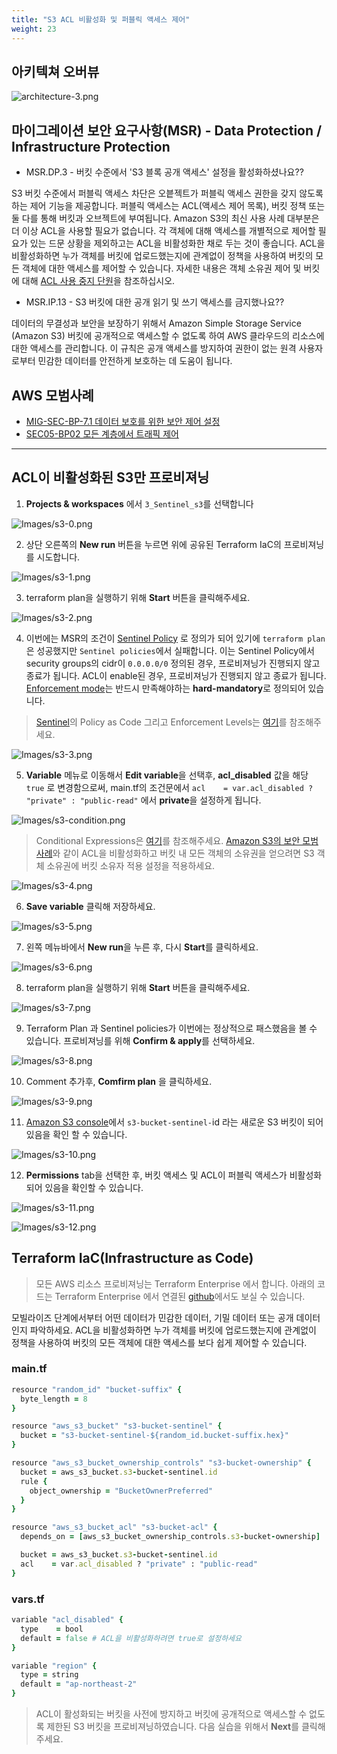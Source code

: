 ```yaml
---
title: "S3 ACL 비활성화 및 퍼블릭 액세스 제어"
weight: 23
---
```

## 아키텍쳐 오버뷰

![architecture-3.png](https://github.com/kr-partner/aws-partner-summit-docs/blob/main/static/architecture/architecture-3.png?raw=true)

## 마이그레이션 보안 요구사항(MSR) - Data Protection / Infrastructure Protection 
* MSR.DP.3 - 버킷 수준에서 'S3 블록 공개 액세스' 설정을 활성화하셨나요??

S3 버킷 수준에서 퍼블릭 액세스 차단은 오븥젝트가 퍼블릭 액세스 권한을 갖지 않도록 하는 제어 기능을 제공합니다. 퍼블릭 액세스는 ACL(액세스 제어 목록), 버킷 정책 또는 둘 다를 통해 버킷과 오브젝트에 부여됩니다. Amazon S3의 최신 사용 사례 대부분은 더 이상 ACL을 사용할 필요가 없습니다. 각 객체에 대해 액세스를 개별적으로 제어할 필요가 있는 드문 상황을 제외하고는 ACL을 비활성화한 채로 두는 것이 좋습니다. ACL을 비활성화하면 누가 객체를 버킷에 업로드했는지에 관계없이 정책을 사용하여 버킷의 모든 객체에 대한 액세스를 제어할 수 있습니다. 자세한 내용은 객체 소유권 제어 및 버킷에 대해 [ACL 사용 중지 단원](https://docs.aws.amazon.com/ko_kr/AmazonS3/latest/userguide/about-object-ownership.html)을 참조하십시오.

* MSR.IP.13 - S3 버킷에 대한 공개 읽기 및 쓰기 액세스를 금지했나요??

데이터의 무결성과 보안을 보장하기 위해서 Amazon Simple Storage Service (Amazon S3) 버킷에 공개적으로 액세스할 수 없도록 하여 AWS 클라우드의 리소스에 대한 액세스를 관리합니다. 이 규칙은 공개 액세스를 방지하여 권한이 없는 원격 사용자로부터 민감한 데이터를 안전하게 보호하는 데 도움이 됩니다. 


## AWS 모범사례

* [MIG-SEC-BP-7.1 데이터 보호를 위한 보안 제어 설정](https://docs.aws.amazon.com/wellarchitected/latest/migration-lens/mobilize-sec.html#mig-sec-bp-7.1-establish-security-controls-for-protecting-data-at-rest)
* [SEC05-BP02 모든 계층에서 트래픽 제어](https://docs.aws.amazon.com/ko_kr/wellarchitected/latest/security-pillar/sec_network_protection_layered.html)

---

## ACL이 비활성화된 S3만 프로비져닝

1. **Projects & workspaces** 에서 `3_Sentinel_s3`를 선택합니다

![Images/s3-0.png](https://github.com/kr-partner/aws-partner-summit-docs/blob/main/static/mobilize/iac/s3/s3-0.png?raw=true)

2. 상단 오른쪽의 **New run** 버튼을 누르면 위에 공유된 Terraform IaC의 프로비져닝를 시도합니다. 

![Images/s3-1.png](https://github.com/kr-partner/aws-partner-summit-docs/blob/main/static/mobilize/iac/s3/s3-1.png?raw=true)

3. terraform plan을 실행하기 위해 **Start** 버튼을 클릭해주세요.

![Images/s3-2.png](https://github.com/kr-partner/aws-partner-summit-docs/blob/main/static/mobilize/iac/s3/s3-2.png?raw=true)

4. 이번에는 MSR의 조건이 [Sentinel Policy](https://github.com/aws-samples/secure-migrations-and-modernizations/blob/275a171d230d22ca38294696f22ae3c4fdf4c890/tf_sentinel_code/sentinel-policy-s3/terraform-restrict-s3.sentinel#L75) 로 정의가 되어 있기에 `terraform plan`은 성공했지만 `Sentinel policies`에서 실패합니다. 이는 Sentinel Policy에서 security groups의 cidr이 `0.0.0.0/0` 정의된 경우, 프로비져닝가 진행되지 않고 종료가 됩니다. ACL이 enable된 경우, 프로비져닝가 진행되지 않고 종료가 됩니다. [Enforcement mode](https://github.com/aws-samples/secure-migrations-and-modernizations/blob/main/tf_sentinel_code/sentinel-policy-s3/terraform-restrict-s3.sentinel)는 반드시 만족해야하는 **hard-mandatory**로 정의되어 있습니다. 

> [Sentinel](https://developer.hashicorp.com/sentinel/docs/concepts/policy-as-code)의 Policy as Code 그리고 Enforcement Levels는 [여기](https://developer.hashicorp.com/sentinel/docs/concepts/enforcement-levels)를 참조해주세요.

![Images/s3-3.png](https://github.com/kr-partner/aws-partner-summit-docs/blob/main/static/mobilize/iac/s3/s3-3.png?raw=true)

5. **Variable** 메뉴로 이동해서 **Edit variable**을 선택후, **acl_disabled** 값을 해당 `true` 로 변경함으로써, main.tf의 조건문에서 `acl    = var.acl_disabled ? "private" : "public-read"` 에서 **private**을 설정하게 됩니다.

![Images/s3-condition.png](https://github.com/kr-partner/aws-partner-summit-docs/blob/main/static/mobilize/iac/s3/s3-condition.png?raw=true)

> Conditional Expressions은 [여기](https://developer.hashicorp.com/terraform/language/expressions/conditionals)를 참조해주세요. [Amazon S3의 보안 모범 사례](https://docs.aws.amazon.com/ko_kr/AmazonS3/latest/userguide/security-best-practices.html#security-best-practices-detect)와 같이 ACL을 비활성화하고 버킷 내 모든 객체의 소유권을 얻으려면 S3 객체 소유권에 버킷 소유자 적용 설정을 적용하세요.

![Images/s3-4.png](https://github.com/kr-partner/aws-partner-summit-docs/blob/main/static/mobilize/iac/s3/s3-4.png?raw=true)

6. **Save variable** 클릭해 저장하세요. 

![Images/s3-5.png](https://github.com/kr-partner/aws-partner-summit-docs/blob/main/static/mobilize/iac/s3/s3-5.png?raw=true)

7. 왼쪽 메뉴바에서 **New run**을 누른 후, 다시 **Start**를 클릭하세요.

![Images/s3-6.png](https://github.com/kr-partner/aws-partner-summit-docs/blob/main/static/mobilize/iac/s3/s3-6.png?raw=true)

8. terraform plan을 실행하기 위해 **Start** 버튼을 클릭해주세요.

![Images/s3-7.png](https://github.com/kr-partner/aws-partner-summit-docs/blob/main/static/mobilize/iac/s3/s3-7.png?raw=true)

9. Terraform Plan 과 Sentinel policies가 이번에는 정상적으로 패스했음을 볼 수 있습니다. 프로비져닝를 위해 **Confirm & apply**를 선택하세요.

![Images/s3-8.png](https://github.com/kr-partner/aws-partner-summit-docs/blob/main/static/mobilize/iac/s3/s3-8.png?raw=true)

10.  Comment 추가후, **Comfirm plan** 을 클릭하세요. 

![Images/s3-9.png](https://github.com/kr-partner/aws-partner-summit-docs/blob/main/static/mobilize/iac/s3/s3-9.png?raw=true)

11.  [Amazon S3 console](https://ap-northeast-2.console.aws.amazon.com/s3/home?region=ap-northeast-2)에서 `s3-bucket-sentinel-`id 라는 새로운 S3 버킷이 되어있음을 확인 할 수 있습니다. 

![Images/s3-10.png](https://github.com/kr-partner/aws-partner-summit-docs/blob/main/static/mobilize/iac/s3/s3-10.png?raw=true)

12.  **Permissions** tab을 선택한 후, 버킷 액세스 및 ACL이 퍼블릭 액세스가 비활성화되어 있음을 확인할 수 있습니다. 

![Images/s3-11.png](https://github.com/kr-partner/aws-partner-summit-docs/blob/main/static/mobilize/iac/s3/s3-11.png?raw=true)

![Images/s3-12.png](https://github.com/kr-partner/aws-partner-summit-docs/blob/main/static/mobilize/iac/s3/s3-12.png?raw=true)

## Terraform IaC(Infrastructure as Code)

> 모든 AWS 리소스 프로비져닝는 Terraform Enterprise 에서 합니다. 아래의 코드는 Terraform Enterprise 에서 연결된 [github](https://github.com/aws-samples/secure-migrations-and-modernizations/tree/main/tf_scenario_code/3_sentinel-s3)에서도 보실 수 있습니다.

모빌라이즈 단계에서부터 어떤 데이터가 민감한 데이터, 기밀 데이터 또는 공개 데이터인지 파악하세요. ACL을 비활성화하면 누가 객체를 버킷에 업로드했는지에 관계없이 정책을 사용하여 버킷의 모든 객체에 대한 액세스를 보다 쉽게 제어할 수 있습니다.

### main.tf

```ruby
resource "random_id" "bucket-suffix" {
  byte_length = 8
}

resource "aws_s3_bucket" "s3-bucket-sentinel" {
  bucket = "s3-bucket-sentinel-${random_id.bucket-suffix.hex}"
}

resource "aws_s3_bucket_ownership_controls" "s3-bucket-ownership" {
  bucket = aws_s3_bucket.s3-bucket-sentinel.id
  rule {
    object_ownership = "BucketOwnerPreferred"
  }
}

resource "aws_s3_bucket_acl" "s3-bucket-acl" {
  depends_on = [aws_s3_bucket_ownership_controls.s3-bucket-ownership]

  bucket = aws_s3_bucket.s3-bucket-sentinel.id
  acl    = var.acl_disabled ? "private" : "public-read"
}
```

### vars.tf

```ruby
variable "acl_disabled" {
  type    = bool
  default = false # ACL을 비활성화하려면 true로 설정하세요
}

variable "region" {
  type = string
  default = "ap-northeast-2"
}
```

> ACL이 활성화되는 버킷을 사전에 방지하고 버킷에 공개적으로 액세스할 수 없도록 제한된 S3 버킷을 프로비져닝하였습니다. 다음 실습을 위해서 **Next**를 클릭해 주세요.

